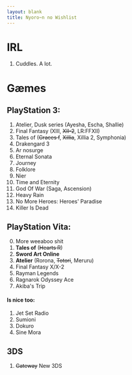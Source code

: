 ```yaml
---
layout: blank
title: Nyoro~n no Wishlist
---
```


# IRL
1. Cuddles. A lot.

# G&aelig;mes

## PlayStation 3:
1. Atelier, Dusk series (Ayesha, Escha, Shallie)
2. Final Fantasy (XIII, <del>XII-2</del>, LR:FFXII)
3. Tales of (<del>Graces f</del>, <del>Xillia</del>, Xillia 2, Symphonia)
4. Drakengard 3
5. Ar nosurge
5. Eternal Sonata
9. Journey
10. Folklore
12. Nier
13. Time and Eternity
15. God Of War (Saga, Ascension)
16. Heavy Rain
18. No More Heroes: Heroes' Paradise
19. Killer Is Dead

## PlayStation Vita:
0. More weeaboo shit
1. **Tales of** (<del>Hearts R</del>)
2. **Sword Art Online**
2. **Atelier** (Rorona, <del>Totori</del>, Meruru)
3. Final Fantasy X/X-2
7. Rayman Legends
9. Ragnarok Odyssey Ace
11. Akiba's Trip

#### Is nice too:
1. Jet Set Radio
2. Sumioni
3. Dokuro
4. Sine Mora

## 3DS
1. <del>Gateway</del> New 3DS
